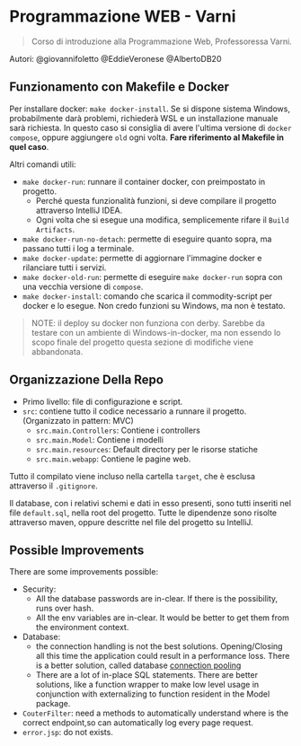 # Programmazione WEB - Varni

> Corso di introduzione alla Programmazione Web, Professoressa Varni.

Autori:
@giovannifoletto
@EddieVeronese
@AlbertoDB20

## Funzionamento con Makefile e Docker

Per installare docker: `make docker-install`.
Se si dispone sistema Windows, probabilmente darà problemi, richiederà WSL 
e un installazione manuale sarà richiesta. In questo caso si consiglia di avere
l'ultima versione di `docker compose`, oppure aggiungere `old` ogni volta. 
**Fare riferimento al Makefile in quel caso**.

Altri comandi utili:
- `make docker-run`: runnare il container docker, con preimpostato in progetto.
  - Perché questa funzionalità funzioni, si deve compilare il progetto attraverso IntelliJ IDEA.
  - Ogni volta che si esegue una modifica, semplicemente rifare il `Build Artifacts`.
- `make docker-run-no-detach`: permette di eseguire quanto sopra, ma passano tutti i log a terminale.
- `make docker-update`: permette di aggiornare l'immagine docker e rilanciare tutti i servizi.
- `make docker-old-run`: permette di eseguire `make docker-run` sopra con una vecchia versione di `compose`.
- `make docker-install`: comando che scarica il commodity-script per docker e lo esegue. Non credo funzioni su Windows, 
  ma non è testato.
  
> NOTE: il deploy su docker non funziona con derby. Sarebbe da testare con un ambiente di Windows-in-docker, ma non essendo
> lo scopo finale del progetto questa sezione di modifiche viene abbandonata.

## Organizzazione Della Repo

- Primo livello: file di configurazione e script.
- `src`: contiene tutto il codice necessario a runnare il progetto. (Organizzato in pattern: MVC)
  - `src.main.Controllers`: Contiene i controllers
  - `src.main.Model`: Contiene i modelli
  - `src.main.resources`: Default directory per le risorse statiche
  - `src.main.webapp`: Contiene le pagine web.

Tutto il compilato viene incluso nella cartella `target`, che è esclusa attraverso il `.gitignore`.

Il database, con i relativi schemi e dati in esso presenti, sono tutti inseriti nel file `default.sql`, nella root del progetto.
Tutte le dipendenze sono risolte attraverso maven, oppure descritte nel file del progetto su IntelliJ.

## Possible Improvements

There are some improvements possible:

- Security:
  - All the database passwords are in-clear. If there is the possibility, runs over hash.
  - All the env variables are in-clear. It would be better to get them from the environment context.
- Database:
  - the connection handling is not the best solutions. Opening/Closing all this time the application could result
  in a performance loss. There is a better solution, called database [connection pooling](https://www.baeldung.com/java-connection-pooling)
  - There are a lot of in-place SQL statements. There are better solutions, like a function wrapper to make low level usage
  in conjunction with externalizing to function resident in the Model package.
- `CouterFilter`: need a methods to automatically understand where is the correct endpoint,so can automatically log every
  page request.
- `error.jsp`: do not exists.
